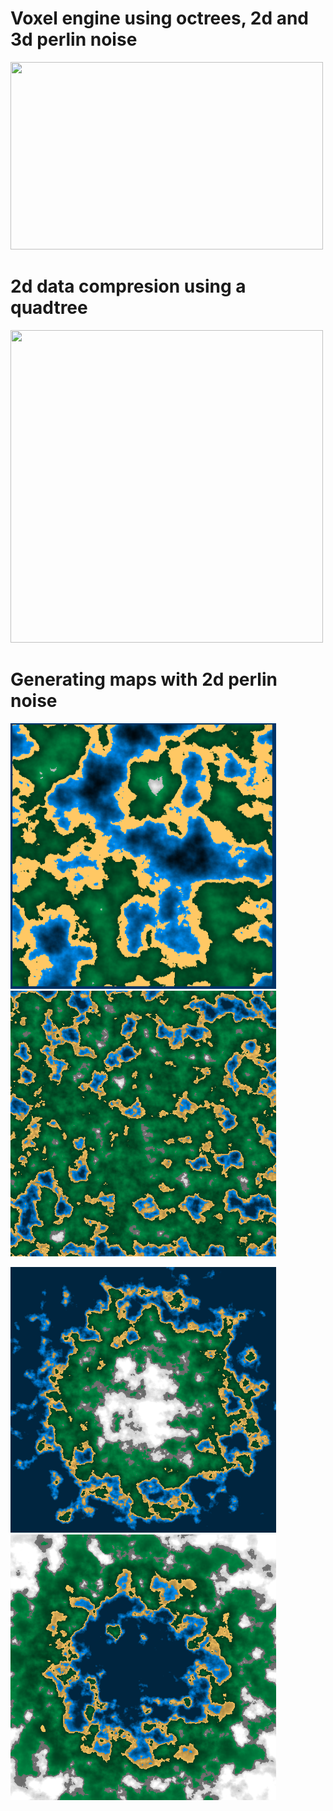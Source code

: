 # Voxel engine using octrees, 2d and 3d perlin noise
<img src="/assets/8tree500.gif" width="500" height="300" />

## 
# 2d data compresion using a quadtree
<img src="/assets/4tree.gif" width="500" height="500" />

## 
# Generating maps with 2d perlin noise
<img src="/assets/perlin-frequency-flat.png" width="425" height="425" /> <img src="/assets/perlin-lakes.png" width="425" height="425" />

<img src="/assets/perlin-island.png" width="425" height="425" /> <img src="/assets/perlin-big-lake.png" width="425" height="425" />


